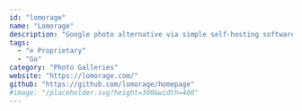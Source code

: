 ```yaml
---
id: "lomorage"
name: "Lomorage"
description: "Google photo alternative via simple self-hosting software. Supported clients: iOS, Android, Web, MAC/Windows. Backend can run on Raspberry pi, Armbian, MAC/Windows/Linux."
tags:
  - "⊘ Proprietary"
  - "Go"
category: "Photo Galleries"
website: "https://lomorage.com/"
github: "https://github.com/lomorage/homepage"
#image: "/placeholder.svg?height=300&width=400"
---
```


